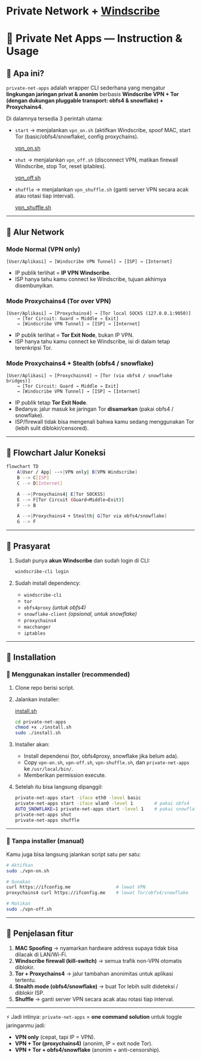 # Private Network + [Windscribe](https://windscribe.com/)

# 📖 Private Net Apps — Instruction & Usage

## 🔹 Apa ini?

`private-net-apps` adalah wrapper CLI sederhana yang mengatur **lingkungan jaringan privat & anonim** berbasis **Windscribe VPN + Tor (dengan dukungan pluggable transport: obfs4 & snowflake) + Proxychains4**.

Di dalamnya tersedia 3 perintah utama:

* `start` → menjalankan `vpn_on.sh` (aktifkan Windscribe, spoof MAC, start Tor (basic/obfs4/snowflake), config proxychains).

  [vpn\_on.sh](https://github.com/pycodeDev/private-net-apps/blob/main/vpn-on.sh)

* `shut` → menjalankan `vpn_off.sh` (disconnect VPN, matikan firewall Windscribe, stop Tor, reset iptables).

  [vpn\_off.sh](https://github.com/pycodeDev/private-net-apps/blob/main/vpn-off.sh)

* `shuffle` → menjalankan `vpn_shuffle.sh` (ganti server VPN secara acak atau rotasi tiap interval).

  [vpn\_shuffle.sh](https://github.com/pycodeDev/private-net-apps/blob/main/vpn-shuffle.sh)

---

## 🔹 Alur Network

### Mode Normal (VPN only)

```
[User/Aplikasi] → [Windscribe VPN Tunnel] → [ISP] → [Internet]
```

* IP publik terlihat = **IP VPN Windscribe**.
* ISP hanya tahu kamu connect ke Windscribe, tujuan akhirnya disembunyikan.

### Mode Proxychains4 (Tor over VPN)

```
[User/Aplikasi] → [Proxychains4] → [Tor local SOCKS (127.0.0.1:9050)]
    → [Tor Circuit: Guard → Middle → Exit]
    → [Windscribe VPN Tunnel] → [ISP] → [Internet]
```

* IP publik terlihat = **Tor Exit Node**, bukan IP VPN.
* ISP hanya tahu kamu connect ke Windscribe, isi di dalam tetap terenkripsi Tor.

### Mode Proxychains4 + Stealth (obfs4 / snowflake)

```
[User/Aplikasi] → [Proxychains4] → [Tor (via obfs4 / snowflake bridges)]
    → [Tor Circuit: Guard → Middle → Exit]
    → [Windscribe VPN Tunnel] → [ISP] → [Internet]
```

* IP publik tetap **Tor Exit Node**.
* Bedanya: jalur masuk ke jaringan Tor **disamarkan** (pakai obfs4 / snowflake).
* ISP/firewall tidak bisa mengenali bahwa kamu sedang menggunakan Tor (lebih sulit diblokir/censored).

---

## 🔹 Flowchart Jalur Koneksi

```bash
flowchart TD
    A[User / App] -->|VPN only| B[VPN Windscribe]
    B --> C[ISP]
    C --> D[Internet]

    A -->|Proxychains4| E[Tor SOCKS5]
    E --> F[Tor Circuit (Guard→Middle→Exit)]
    F --> B

    A -->|Proxychains4 + Stealth| G[Tor via obfs4/snowflake]
    G --> F
```
---

## 🔹 Prasyarat

1. Sudah punya **akun Windscribe** dan sudah login di CLI:

   ```bash
   windscribe-cli login
   ```

2. Sudah install dependency:

   * `windscribe-cli`
   * `tor`
   * `obfs4proxy` *(untuk obfs4)*
   * `snowflake-client` *(opsional, untuk snowflake)*
   * `proxychains4`
   * `macchanger`
   * `iptables`

---

## 🔹 Installation

### 🔸 Menggunakan installer (recommended)

1. Clone repo berisi script.

2. Jalankan installer:

   [install.sh](https://github.com/pycodeDev/private-net-apps/blob/main/install.sh)

   ```bash
   cd private-net-apps
   chmod +x ./install.sh
   sudo ./install.sh
   ```

3. Installer akan:

   * Install dependensi (tor, obfs4proxy, snowflake jika belum ada).
   * Copy `vpn-on.sh`, `vpn-off.sh`, `vpn-shuffle.sh`, dan `private-net-apps` ke `/usr/local/bin/`.
   * Memberikan permission execute.

4. Setelah itu bisa langsung dipanggil:

   ```bash
   private-net-apps start -iface eth0 -level basic
   private-net-apps start -iface wlan0 -level 1        # pakai obfs4
   AUTO_SNOWFLAKE=1 private-net-apps start -level 1    # pakai snowflake
   private-net-apps shut
   private-net-apps shuffle
   ```

---

### 🔸 Tanpa installer (manual)

Kamu juga bisa langsung jalankan script satu per satu:

```bash
# Aktifkan
sudo ./vpn-on.sh

# Gunakan
curl https://ifconfig.me                 # lewat VPN
proxychains4 curl https://ifconfig.me    # lewat Tor/obfs4/snowflake

# Matikan
sudo ./vpn-off.sh
```

---

## 🔹 Penjelasan fitur

1. **MAC Spoofing** → nyamarkan hardware address supaya tidak bisa dilacak di LAN/Wi-Fi.
2. **Windscribe firewall (kill-switch)** → semua trafik non-VPN otomatis diblokir.
3. **Tor + Proxychains4** → jalur tambahan anonimitas untuk aplikasi tertentu.
4. **Stealth mode (obfs4/snowflake)** → buat Tor lebih sulit dideteksi / diblokir ISP.
5. **Shuffle** → ganti server VPN secara acak atau rotasi tiap interval.

---

⚡ Jadi intinya: `private-net-apps` = **one command solution** untuk toggle jaringanmu jadi:

* **VPN only** (cepat, tapi IP = VPN).
* **VPN + Tor (proxychains4)** (anonim, IP = exit node Tor).
* **VPN + Tor + obfs4/snowflake** (anonim + anti-censorship).

